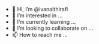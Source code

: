 - 👋 Hi, I’m @ivanalthirafi
- 👀 I’m interested in ...
- 🌱 I’m currently learning ...
- 💞️ I’m looking to collaborate on ...
- 📫 How to reach me ...

<!---
ivanalthirafi/ivanalthirafi is a ✨ special ✨ repository because its `README.md` (this file) appears on your GitHub profile.
You can click the Preview link to take a look at your changes.
--->
